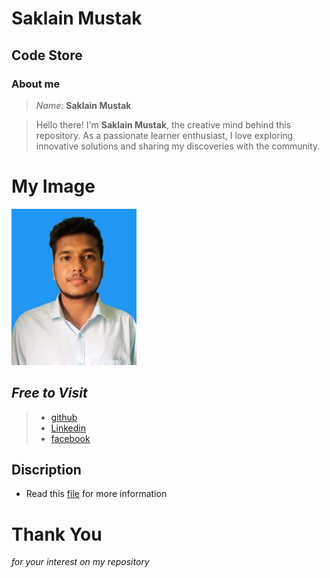 # Saklain Mustak
## Code Store 
### About me
>*Name:* **Saklain Mustak** 

 >Hello there! I'm **Saklain Mustak**, the creative mind behind this repository. As a passionate learner enthusiast, I love exploring innovative solutions and sharing my discoveries with the community.
 # My Image
![my image](https://github.com/saklain-mustak1/profile/blob/main/image/photo.jpg)

## ***Free to Visit***
>- [github](https://github.com/saklain-mustak1)  
>- [Linkedin](https://www.linkedin.com/in/saklain-mustak1/)  
>- [facebook](https://www.facebook.com/saklain.mustak2)
 ## Discription 
- Read this [file](https://docs.google.com/document/d/e/2PACX-1vTu9LNGjG7YhQPxrTkO5zEorTrH555s8iWd1lwnKpXGX0MUa-9CX27gno3846IHI_AWF9A3Dy3u9BeL/pub) for more information

#
#  
# **Thank You**
*for your interest on my repository*
##
